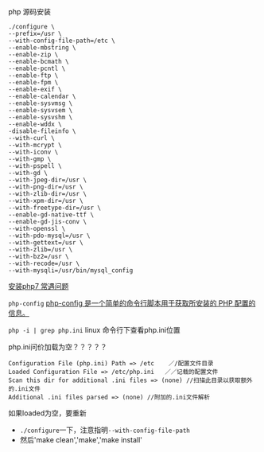 php 源码安装

```
./configure \
--prefix=/usr \
--with-config-file-path=/etc \
--enable-mbstring \
--enable-zip \
--enable-bcmath \
--enable-pcntl \
--enable-ftp \
--enable-fpm \
--enable-exif \
--enable-calendar \
--enable-sysvmsg \
--enable-sysvsem \
--enable-sysvshm \
--enable-wddx \
-disable-fileinfo \
--with-curl \
--with-mcrypt \
--with-iconv \
--with-gmp \
--with-pspell \
--with-gd \
--with-jpeg-dir=/usr \
--with-png-dir=/usr \
--with-zlib-dir=/usr \
--with-xpm-dir=/usr \
--with-freetype-dir=/usr \
--enable-gd-native-ttf \
--enable-gd-jis-conv \
--with-openssl \
--with-pdo-mysql=/usr \
--with-gettext=/usr \
--with-zlib=/usr \
--with-bz2=/usr \
--with-recode=/usr \
--with-mysqli=/usr/bin/mysql_config
```

[安装php7 常遇问题 ](http://jcutrer.com/howto/linux/how-to-compile-php7-on-ubuntu-14-04)

`php-config`  [php-config 是一个简单的命令行脚本用于获取所安装的 PHP 配置的信息。](http://php.net/manual/zh/install.pecl.php-config.php)

`php -i | grep php.ini` linux 命令行下查看php.ini位置


php.ini问价加载为空？？？？？
```
Configuration File (php.ini) Path => /etc    ／/配置文件目录
Loaded Configuration File => /etc/php.ini   ／／记载的配置文件
Scan this dir for additional .ini files => (none) //扫描此目录以获取额外的.ini文件
Additional .ini files parsed => (none) //附加的.ini文件解析
```

如果loaded为空，要重新
+ `./configure`一下，注意指明`--with-config-file-path`
+ 然后'make clean','make','make install'